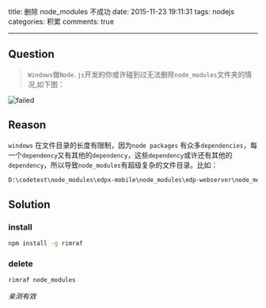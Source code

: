 title: 删除 node_modules 不成功
date: 2015-11-23 19:11:31
tags: nodejs
categories: 积累
comments: true

---

## Question

> `Windows`做`Node.js`开发的你或许碰到过无法删除`node_modules`文件夹的情况,如下图：

<!-- more -->

![failed](/images/failed.png)

## Reason

`windows` 在文件目录的长度有限制，因为`node packages` 有众多`dependencies`，每一个`dependency`又有其他的`dependency`，这些`dependency`或许还有其他的`dependency`，所以导致`node_modules`有超级复杂的文件目录。比如：

```bash
D:\codetest\node_modules\edpx-mobile\node_modules\edp-webserver\node_modules\babel\node_modules\chokidar\node_modules\anymatch\node_modules
```

## Solution

### install

```bash
npm install -g rimraf
```

### delete

```bash
rimraf node_modules
```

_亲测有效_

